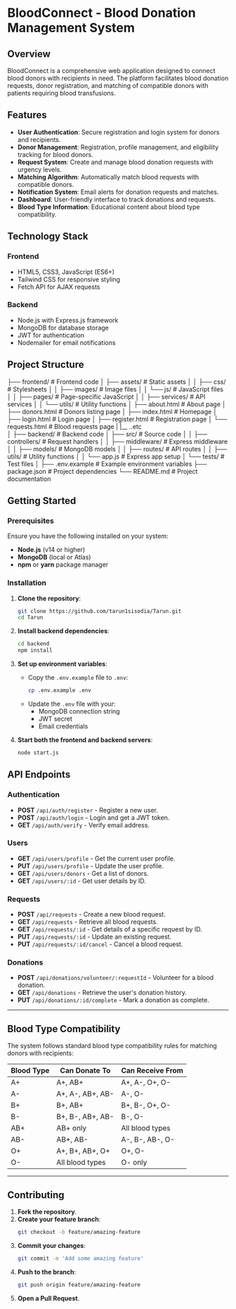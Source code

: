 # BloodConnect - Blood Donation Management System

## Overview
BloodConnect is a comprehensive web application designed to connect blood donors with recipients in need. The platform facilitates blood donation requests, donor registration, and matching of compatible donors with patients requiring blood transfusions.

## Features
- **User Authentication**: Secure registration and login system for donors and recipients.
- **Donor Management**: Registration, profile management, and eligibility tracking for blood donors.
- **Request System**: Create and manage blood donation requests with urgency levels.
- **Matching Algorithm**: Automatically match blood requests with compatible donors.
- **Notification System**: Email alerts for donation requests and matches.
- **Dashboard**: User-friendly interface to track donations and requests.
- **Blood Type Information**: Educational content about blood type compatibility.

## Technology Stack

### Frontend
- HTML5, CSS3, JavaScript (ES6+)
- Tailwind CSS for responsive styling
- Fetch API for AJAX requests

### Backend
- Node.js with Express.js framework
- MongoDB for database storage
- JWT for authentication
- Nodemailer for email notifications

## Project Structure
├── frontend/                  # Frontend code
│   ├── assets/                # Static assets
│   │   ├── css/               # Stylesheets
│   │   ├── images/            # Image files
│   │   └── js/                # JavaScript files
│   │       ├── pages/         # Page-specific JavaScript
│   │       ├── services/      # API services
│   │       └── utils/         # Utility functions
│   ├── about.html             # About page
│   ├── donors.html            # Donors listing page
│   ├── index.html             # Homepage
│   ├── login.html             # Login page
│   ├── register.html          # Registration page
│   └── requests.html           # Blood requests page
|   |__ ..etc      
│
├── backend/                   # Backend code
│   ├── src/                   # Source code
│   │   ├── controllers/       # Request handlers
│   │   ├── middleware/        # Express middleware
│   │   ├── models/            # MongoDB models
│   │   ├── routes/            # API routes
│   │   ├── utils/             # Utility functions
│   │   └── app.js             # Express app setup
│   └── tests/                 # Test files
│
├── .env.example               # Example environment variables
├── package.json               # Project dependencies
└── README.md                  # Project documentation
## Getting Started

### Prerequisites
Ensure you have the following installed on your system:
- **Node.js** (v14 or higher)
- **MongoDB** (local or Atlas)
- **npm** or **yarn** package manager

### Installation

1. **Clone the repository**:
    ```bash
    git clone https://github.com/tarun1sisodia/Tarun.git
    cd Tarun
    ```

2. **Install backend dependencies**:
    ```bash
    cd backend
    npm install
    ```

3. **Set up environment variables**:
    - Copy the `.env.example` file to `.env`:
      ```bash
      cp .env.example .env
      ```
    - Update the `.env` file with your:
      - MongoDB connection string
      - JWT secret
      - Email credentials

4. **Start both the frontend and backend servers**:
    ```bash
    node start.js
    ```

## API Endpoints

### Authentication
- **POST** `/api/auth/register` - Register a new user.
- **POST** `/api/auth/login` - Login and get a JWT token.
- **GET** `/api/auth/verify` - Verify email address.

### Users
- **GET** `/api/users/profile` - Get the current user profile.
- **PUT** `/api/users/profile` - Update the user profile.
- **GET** `/api/users/donors` - Get a list of donors.
- **GET** `/api/users/:id` - Get user details by ID.

### Requests
- **POST** `/api/requests` - Create a new blood request.
- **GET** `/api/requests` - Retrieve all blood requests.
- **GET** `/api/requests/:id` - Get details of a specific request by ID.
- **PUT** `/api/requests/:id` - Update an existing request.
- **PUT** `/api/requests/:id/cancel` - Cancel a blood request.

### Donations
- **POST** `/api/donations/volunteer/:requestId` - Volunteer for a blood donation.
- **GET** `/api/donations` - Retrieve the user's donation history.
- **PUT** `/api/donations/:id/complete` - Mark a donation as complete.

---

## Blood Type Compatibility

The system follows standard blood type compatibility rules for matching donors with recipients:

| **Blood Type** | **Can Donate To**       | **Can Receive From**       |
|----------------|-------------------------|----------------------------|
| A+             | A+, AB+                | A+, A-, O+, O-             |
| A-             | A+, A-, AB+, AB-       | A-, O-                     |
| B+             | B+, AB+                | B+, B-, O+, O-             |
| B-             | B+, B-, AB+, AB-       | B-, O-                     |
| AB+            | AB+ only               | All blood types            |
| AB-            | AB+, AB-               | A-, B-, AB-, O-            |
| O+             | A+, B+, AB+, O+        | O+, O-                     |
| O-             | All blood types        | O- only                    |

---

## Contributing

1. **Fork the repository**.
2. **Create your feature branch**:
    ```bash
    git checkout -b feature/amazing-feature
    ```
3. **Commit your changes**:
    ```bash
    git commit -m 'Add some amazing feature'
    ```
4. **Push to the branch**:
    ```bash
    git push origin feature/amazing-feature
    ```
5. **Open a Pull Request**.
